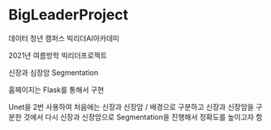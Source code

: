 # BigLeaderProject

데이터 청년 캠퍼스 빅리더AI아카데미

2021년 여름방학 빅리더프로젝트

신장과 심장암 Segmentation 

홈페이지는 Flask를 통해서 구현

Unet을 2번 사용하여 처음에는 신장과 신장암 / 배경으로 구분하고 신장과 신장암을 구분한 것에서 다시 신장과 신장암으로 Segmentation을 진행해서 정확도를 높이고자 함

